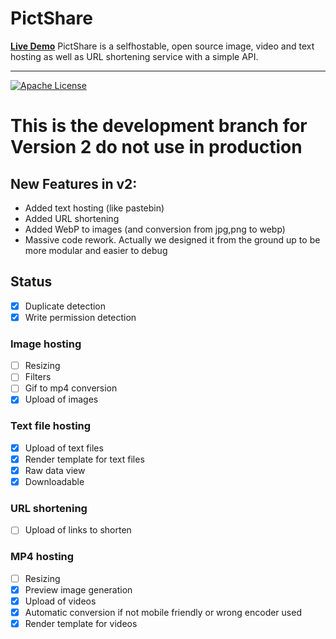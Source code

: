 # PictShare
**[Live Demo](https://www.pictshare.net)**
PictShare is a selfhostable, open source image, video and text hosting as well as URL shortening service with a simple API.

---
[![Apache License](https://img.shields.io/badge/license-Apache-blue.svg?style=flat)](https://github.com/HaschekSolutions/pictshare/blob/master/LICENSE)

# This is the development branch for Version 2 do not use in production

## New Features in v2:

- Added text hosting (like pastebin)
- Added URL shortening
- Added WebP to images (and conversion from jpg,png to webp)
- Massive code rework. Actually we designed it from the ground up to be more modular and easier to debug

## Status

- [x] Duplicate detection
- [x] Write permission detection

### Image hosting
- [ ] Resizing
- [ ] Filters
- [ ] Gif to mp4 conversion
- [x] Upload of images

### Text file hosting
- [x] Upload of text files
- [x] Render template for text files
- [x] Raw data view
- [x] Downloadable

### URL shortening
- [ ] Upload of links to shorten

### MP4 hosting
- [ ] Resizing
- [x] Preview image generation
- [x] Upload of videos
- [x] Automatic conversion if not mobile friendly or wrong encoder used
- [x] Render template for videos
